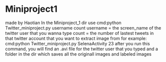 # Miniproject1
made by Haotian
In the Miniproject_1 dir use cmd:python Twitter_miniproject.py username count
username = the screen_name of the twitter user that you wanna type
count = the number of lastest tweets in that twitter account that you want to extract image from
for example: cmd:python Twitter_miniproject.py SelenaActivity 23
after you run this command, you will find an .avi file for the twitter user that you typed and a folder in the dir which saves all the originall images and  labeled images

